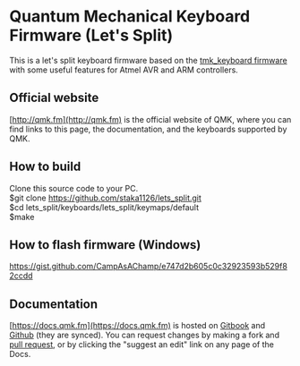 # Quantum Mechanical Keyboard Firmware (Let's Split)

This is a let's split keyboard firmware based on the [tmk\_keyboard firmware](http://github.com/tmk/tmk_keyboard) with some useful features for Atmel AVR and ARM controllers.

## Official website

[http://qmk.fm](http://qmk.fm) is the official website of QMK, where you can find links to this page, the documentation, and the keyboards supported by QMK.

## How to build

Clone this source code to your PC.  
$git clone https://github.com/staka1126/lets_split.git  
$cd lets_split/keyboards/lets_split/keymaps/default  
$make

## How to flash firmware (Windows)

https://gist.github.com/CampAsAChamp/e747d2b605c0c32923593b529f82ccdd

## Documentation

[https://docs.qmk.fm](https://docs.qmk.fm) is hosted on [Gitbook](https://www.gitbook.com/book/qmk/firmware/details) and [Github](/docs/) (they are synced). You can request changes by making a fork and [pull request](https://github.com/qmk/qmk_firmware/pulls), or by clicking the "suggest an edit" link on any page of the Docs.
